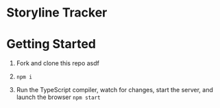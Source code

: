 # Storyline Tracker

# Getting Started

1. Fork and clone this repo
asdf 
1. `npm i`

1. Run the TypeScript compiler, watch for changes, start the server, and launch the browser `npm start`
